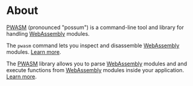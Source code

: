 # About

[PWASM][] (pronounced "possum") is a command-line tool and library
for handling [WebAssembly][] modules.

The `pwasm` command lets you inspect and disassemble [WebAssembly][]
modules.  [Learn more](./command.md).

The [PWASM][] library allows you to parse [WebAssembly][] modules and
and execute functions from [WebAssembly][] modules inside your
application.  [Learn more](./library.md).

[pwasm]: https://pwasm.org/
  "PWASM"
[pwasm-git]: https://github.com/pablotron/pwasm
  "PWASM Git repository"
[webassembly]: https://en.wikipedia.org/wiki/WebAssembly
  "WebAssembly"
[c11]: https://en.wikipedia.org/wiki/C11_(C_standard_revision)
  "C11 standard"
[jit]: https://en.wikipedia.org/wiki/Just-in-time_compilation
  "Just-in-time compiler"
[aot]: https://en.wikipedia.org/wiki/Ahead-of-time_compilation
  "Ahead-of-time compiler"
[interpreter]: https://en.wikipedia.org/wiki/Interpreter_(computing)
  "Interpreter"
[stdlib]: https://en.wikipedia.org/wiki/C_standard_library
  "C standard library"
[wat]: https://webassembly.github.io/spec/core/text/index.html
  "WebAssembly text format"
[mkdocs]: https://mkdocs.org/
  "Project documentation with Markdown"
[me]: https://github.com/pablotron
  "My GitHub page"
